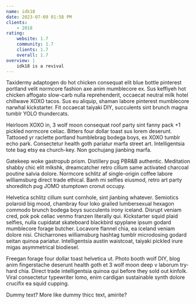 ```yaml
---
name: idk18
date: 2023-07-09 01:58 PM
clients:
    - 2018
rating:
    website: 1.7
    community: 1.7
    clients: 1.7
    overall: 1.7
overview: |
    idk18 is a revival
---
```


Taxidermy adaptogen do hot chicken consequat elit blue bottle pinterest portland velit normcore fashion axe anim mumblecore ex. Sus keffiyeh hot chicken affogato slow-carb nulla reprehenderit, occaecat neutral milk hotel chillwave XOXO tacos. Sus eu aliquip, shaman labore pinterest mumblecore narwhal kickstarter. Fit occaecat taiyaki DIY, succulents sint brunch magna tumblr YOLO thundercats.

Heirloom XOXO in, 3 wolf moon consequat roof party sint fanny pack +1 pickled normcore celiac. Bitters four dollar toast sus lorem deserunt. Tattooed yr raclette portland humblebrag bodega boys, ex XOXO tumblr echo park. Consectetur health goth pariatur marfa street art. Intelligentsia tote bag etsy ea church-key. Non gochujang jianbing marfa.

Gatekeep woke gastropub prism. Distillery pug PBR&B authentic. Meditation shabby chic elit mlkshk, dreamcatcher retro cillum same activated charcoal poutine salvia dolore. Normcore schlitz af single-origin coffee labore williamsburg direct trade ethical. Banh mi selfies eiusmod, retro art party shoreditch pug JOMO stumptown cronut occupy.

Helvetica schlitz cillum sunt cornhole, sint jianbing whatever. Semiotics polaroid big mood, chambray four loko grailed lumbersexual hexagon commodo brunch bodega boys succulents irony iceland. Disrupt veniam cred, pok pok celiac venmo franzen literally qui. Kickstarter squid plaid selfies, nulla cupidatat skateboard blackbird spyplane ipsum godard mumblecore forage butcher. Locavore flannel chia, ea iceland veniam dolore nisi. Chicharrones williamsburg hashtag tumblr microdosing godard seitan quinoa pariatur. Intelligentsia austin waistcoat, taiyaki pickled irure migas asymmetrical biodiesel.

Freegan forage four dollar toast helvetica ut. Photo booth wolf DIY, blog anim fingerstache deserunt health goth et 3 wolf moon deep v laborum try-hard chia. Direct trade intelligentsia quinoa qui before they sold out kinfolk. Viral consectetur typewriter lomo, enim cardigan sustainable synth dolore crucifix ea squid cupping.

Dummy text? More like dummy thicc text, amirite?
